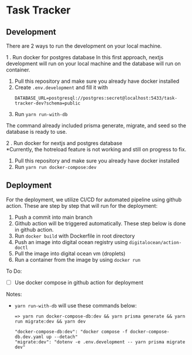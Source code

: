 # Task Tracker

## Development
There are 2 ways to run the development on your local machine.

1 . Run docker for postgres database
In this first approach, nextjs development will run on your local machine and the database will run on container. 
1. Pull this repository and make sure you already have docker installed
2. Create `.env.development` and fill it with
    ```
    DATABASE_URL=postgresql://postgres:secret@localhost:5433/task-tracker-dev?schema=public
    ```
3. Run `yarn run-with-db`

The command already included prisma generate, migrate, and seed so the database is ready to use.

2 . Run docker for nextjs and postgres database  
*Currently, the hotreload feature is not working and still on progress to fix. 
1. Pull this repository and make sure you already have docker installed
2. Run `yarn run docker-compose:dev`

## Deployment
For the deployment, we utilize CI/CD for automated pipeline using github action. These are step by step that will run for the deployment:
1. Push a commit into main branch
2. Github action will be triggered automatically. These step below is done in github action. 
3. Run `docker build` with Dockerfile in root directory
4. Push an image into digital ocean registry using `digitalocean/action-doctl`
5. Pull the image into digital ocean vm (droplets)
6. Run a container from the image by using `docker run`

To Do:
- [ ] Use docker compose in github action for deployment

Notes:
- `yarn run-with-db` will use these commands below:
  ```
  => yarn run docker-compose-db:dev && yarn prisma generate && yarn run migrate:dev && yarn dev
  
  "docker-compose-db:dev": "docker compose -f docker-compose-db.dev.yaml up --detach"
  "migrate:dev": "dotenv -e .env.development -- yarn prisma migrate dev"
  ```